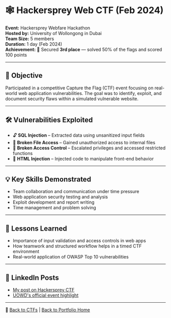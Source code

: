 # 🕸️ Hackersprey Web CTF (Feb 2024)

**Event:** Hackersprey Webfare Hackathon  
**Hosted by:** University of Wollongong in Dubai  
**Team Size:** 5 members  
**Duration:** 1 day (Feb 2024)  
**Achievement:** 🥉 Secured **3rd place** — solved 50% of the flags and scored 100 points

---

## 🎯 Objective

Participated in a competitive Capture the Flag (CTF) event focusing on real-world web application vulnerabilities. The goal was to identify, exploit, and document security flaws within a simulated vulnerable website.

---

## 🛠️ Vulnerabilities Exploited

- 🔓 **SQL Injection** – Extracted data using unsanitized input fields
- 📁 **Broken File Access** – Gained unauthorized access to internal files
- 🚫 **Broken Access Control** – Escalated privileges and accessed restricted functions
- 📝 **HTML Injection** – Injected code to manipulate front-end behavior

---

## 💡 Key Skills Demonstrated

- Team collaboration and communication under time pressure  
- Web application security testing and analysis  
- Exploit development and report writing  
- Time management and problem solving

---

## 🧠 Lessons Learned

- Importance of input validation and access controls in web apps  
- How teamwork and structured workflow helps in a timed CTF environment  
- Real-world application of OWASP Top 10 vulnerabilities

---

## 🔗 LinkedIn Posts

- [My post on Hackersprey CTF](https://www.linkedin.com/posts/issacabraham15_webfarehackathon-hackersprey-teamwork-activity-7160533705420087297-iF_v)
- [UOWD's official event highlight](https://www.linkedin.com/posts/mayelbarachi_uowd-computerscience-ctfhackathon-ugcPost-7166700188680626176-Qwek)

---

📁 [Back to CTFs](./README.md) | [Back to Portfolio Home](../README.md)
